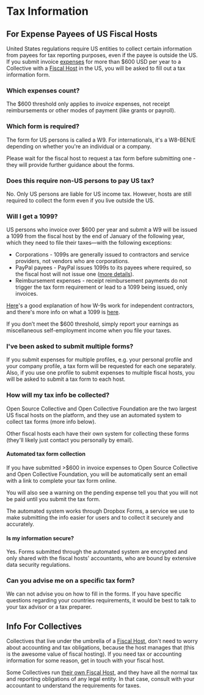# Tax Information

## For Expense Payees of US Fiscal Hosts

United States regulations require US entities to collect certain information from payees for tax reporting purposes, even if the payee is outside the US. If you submit invoice [expenses](expenses.md) for more than $600 USD per year to a Collective with a [Fiscal Host](../fiscal-hosts/fiscal-hosts.md) in the US, you will be asked to fill out a tax information form.

### Which expenses count?

The $600 threshold only applies to _invoice_ expenses, not receipt reimbursements or other modes of payment (like grants or payroll).

### Which form is required?

The form for US persons is called a W9. For internationals, it's a W8-BEN/E depending on whether you're an individual or a company.&#x20;

Please wait for the fiscal host to request a tax form before submitting one - they will provide further guidance about the forms.

### Does this require non-US persons to pay US tax?

No. Only US persons are liable for US income tax. However, hosts are still required to collect the form even if you live outside the US.&#x20;

### Will I get a 1099?

US persons who invoice over $600 per year and submit a W9 will be issued a 1099 from the fiscal host by the end of January of the following year, which they need to file their taxes—with the following exceptions:

* Corporations - 1099s are generally issued to contractors and service providers, not vendors who are corporations.
* PayPal payees - PayPal issues 1099s to its payees where required, so the fiscal host will not issue one ([more details](https://mailchi.mp/afb79b28ce89/info-for-us-taxpayers-paid-via-paypal)).
* Reimbursement expenses - receipt reimbursement payments do not trigger the tax form requirement or lead to a 1099 being issued, only invoices.

[Here](https://turbotax.intuit.com/tax-tools/tax-tips/Self-Employment-Taxes/Filing-IRS-Form-W-9/INF19741.html)'s a good explanation of how W-9s work for independent contractors, and there's more info on what a 1099 is [here](https://turbotax.intuit.com/tax-tools/tax-tips/Self-Employment-Taxes/What-is-an-IRS-1099-Form-/INF14810.html).&#x20;

If you don’t meet the $600 threshold, simply report your earnings as miscellaneous self-employment income when you file your taxes.

### I've been asked to submit multiple forms?

If you submit expenses for multiple profiles, e.g. your personal profile and your company profile, a tax form will be requested for each one separately. Also, if you use one profile to submit expenses to multiple fiscal hosts, you will be asked to submit a tax form to each host.

### How will my tax info be collected?

Open Source Collective and Open Collective Foundation are the two largest US fiscal hosts on the platform, and they use an automated system to collect tax forms (more info below).&#x20;

Other fiscal hosts each have their own system for collecting these forms (they'll likely just contact you personally by email).

#### Automated tax form collection

If you have submitted >$600 in invoice expenses to Open Source Collective and Open Collective Foundation, you will be automatically sent an email with a link to complete your tax form online.

You will also see a warning on the pending expense tell you that you will not be paid until you submit the tax form.

The automated system works through Dropbox Forms, a service we use to make submitting the info easier for users and to collect it securely and accurately.

#### Is my information secure?

Yes. Forms submitted through the automated system are encrypted and only shared with the fiscal hosts' accountants, who are bound by extensive data security regulations.

### Can you advise me on a specific tax form?

We can not advise you on how to fill in the forms. If you have specific questions regarding your countries requirements, it would be best to talk to your tax advisor or a tax preparer.

## Info For Collectives

Collectives that live under the umbrella of a [Fiscal Host](../fiscal-hosts/fiscal-hosts.md), don't need to worry about accounting and tax obligations, because the host manages that (this is the awesome value of fiscal hosting). If you need tax or accounting information for some reason, get in touch with your fiscal host.

Some Collectives run [their own Fiscal Host](../fiscal-hosts/become-a-fiscal-host.md), and they have all the normal tax and reporting obligations of any legal entity. In that case, consult with your accountant to understand the requirements for taxes.
